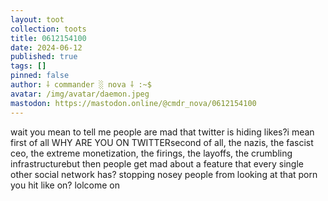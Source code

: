 ```yaml
---
layout: toot
collection: toots
title: 0612154100
date: 2024-06-12
published: true
tags: []
pinned: false
author: ⸸ commander ░ nova ⸸ :~$
avatar: /img/avatar/daemon.jpeg
mastodon: https://mastodon.online/@cmdr_nova/0612154100
---
```


wait you mean to tell me people are mad that twitter is hiding likes?i mean first of all WHY ARE YOU ON TWITTERsecond of all, the nazis, the fascist ceo, the extreme monetization, the firings, the layoffs, the crumbling infrastructurebut then people get mad about a feature that every single other social network has? stopping nosey people from looking at that porn you hit like on? lolcome on
